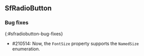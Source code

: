 ## SfRadioButton

### Bug fixes
{:#sfradiobutton-bug-fixes}

* \#210514: Now, the `FontSize` property supports the `NamedSize` enumeration.
